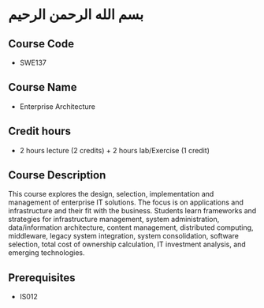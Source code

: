 # بسم الله الرحمن الرحيم

## Course Code
- SWE137

## Course Name

- Enterprise Architecture

## Credit hours

- 2 hours lecture (2 credits) + 2 hours lab/Exercise (1 credit)

## Course Description

This course explores the design, selection, implementation and management of enterprise IT solutions. The focus is on applications and infrastructure and their fit with the business. Students learn frameworks and strategies for infrastructure management, system administration, data/information architecture, content management, distributed computing, middleware, legacy system integration, system consolidation, software selection, total cost of ownership calculation, IT investment analysis, and emerging technologies.

## Prerequisites

- IS012